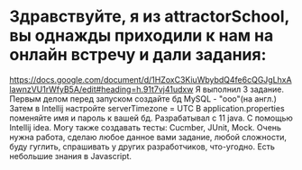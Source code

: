 # Здравствуйте, я из attractorSchool, вы однажды приходили к нам на онлайн встречу и дали задания:
https://docs.google.com/document/d/1HZoxC3KiuWbybdQ4fe6cQGJgLhxAlawnzVU1rWfyB5A/edit#heading=h.91t7vj41udxw
Я выполнил 3 задание.
Первым делом перед запуском создайте бд MySQL - "ooo"(на англ.)
Затем в Intellij настройте serverTimezone = UTC
В application.properties поменяйте имя и пароль к вашей бд.
Разрабатывал с 11 java. С помощью Intellij idea.
Могу также создавать тесты: Cucmber, JUnit, Mock.
Очень нужна работа, сделаю любое данное вами задание, любой
сложности, буду гуглить, спрашивать у других разработчиков, что-угодно. Есть небольшие знания в Javascript.

